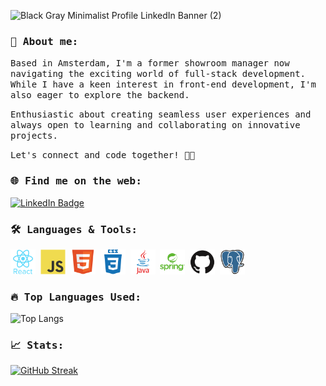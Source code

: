 
![Black   Gray Minimalist Profile LinkedIn Banner (2)](https://github.com/mariannesnoodijk/mariannesnoodijk/assets/118908034/c00cf09b-5195-46b8-acef-0d83f685560b)


### <samp>👀 About me:

<samp>Based in Amsterdam, I'm a former showroom manager now navigating the exciting world of full-stack development. 
While I have a keen interest in front-end development, I'm also eager to explore the backend.</samp> 

<samp>Enthusiastic about creating seamless user experiences and always open to learning and collaborating on innovative projects. 

<samp>Let's connect and code together! 🌆🚀


### <samp>🌐 Find me on the web:
<div id="badges">
  <a href="https://www.linkedin.com/in/mariannesnoodijk/" target="_blank" rel="noopener noreferrer">
    <img src="https://img.shields.io/badge/LinkedIn-blue?style=for-the-badge&logo=linkedin&logoColor=white" alt="LinkedIn Badge"/>
  </a>
</div>

### <samp>🛠️ Languages & Tools:
<div>
    <img src="https://github.com/devicons/devicon/blob/master/icons/react/react-original-wordmark.svg" title="React" alt="React" width="40" height="40"/>&nbsp;
    <img src="https://github.com/devicons/devicon/blob/master/icons/javascript/javascript-original.svg" title="JavaScript" alt="JavaScript" width="40" height="40"/>&nbsp;
    <img src="https://github.com/devicons/devicon/blob/master/icons/html5/html5-original.svg" title="HTML5" alt="HTML" width="40" height="40"/>&nbsp;
    <img src="https://github.com/devicons/devicon/blob/master/icons/css3/css3-plain-wordmark.svg"  title="CSS3" alt="CSS" width="40" height="40"/>&nbsp;
  <img src="https://github.com/devicons/devicon/blob/master/icons/java/java-original-wordmark.svg" title="Java" alt="Java" width="40" height="40"/>&nbsp;
 <img src="https://github.com/devicons/devicon/blob/master/icons/spring/spring-original-wordmark.svg" title="Spring" alt="Spring" width="40" height="40"/>&nbsp;
   <img src="https://github.com/devicons/devicon/blob/master/icons/github/github-original.svg" title="Github" alt="Github" width="40" height="40"/>&nbsp; 
   <img src="https://github.com/devicons/devicon/blob/master/icons/postgresql/postgresql-original.svg" title="PostgreSQL" alt="PostgreSQL" width="40" height="40"/>&nbsp; 
          
</div>

### <samp>🔥 Top Languages Used:
![Top Langs](https://github-readme-stats.vercel.app/api/top-langs/?username=mariannesnoodijk&langs_count=8)


### <samp>📈 Stats:
[![GitHub Streak](http://github-readme-streak-stats.herokuapp.com?user=mariannesnoodijk&theme=dark&background=000000)](https://git.io/streak-stats)


<!--

Typing feature: 
[![Typing SVG](https://readme-typing-svg.demolab.com/?lines=Hello,+and+welcome+to+my+profile;)](https://git.io/typing-svg)


**mariannesnoodijk/mariannesnoodijk** is a ✨ _special_ ✨ repository because its `README.md` (this file) appears on your GitHub profile.

[![Typing SVG]([https://readme-typing-svg.demolab.com?font=Fira+Code&pause=1000&random=false&width=435&lines=%F0%9F%9A%A7+HELLO+AND+WELCOME+TO+MY+PAGE+%F0%9F%9A%A7)](https://git.io/typing-svg](https://readme-typing-svg.demolab.com?font=Fira+Code&pause=1000&random=false&width=435&lines=%F0%9F%9A%A7+HELLO+AND+WELCOME+TO+MY+PAGE+%F0%9F%9A%A7)](https://git.io/typing-svg))

Here are some ideas to get you started:

- 🔭 I’m currently working on ...
- 🌱 I’m currently learning ...
- 👯 I’m looking to collaborate on ...
- 🤔 I’m looking for help with ...
- 💬 Ask me about ...
- 📫 How to reach me: ...
- 😄 Pronouns: ...
- ⚡ Fun fact: ...

<div id="header" align="left">
  <img src="https://media.giphy.com/media/heIX5HfWgEYlW/giphy.gif" width="300"/>
</div>

[![Top Langs](https://github-readme-stats.vercel.app/api/top-langs/?username=your-github-username&layout=compact&theme=vision-friendly-dark)](https://github.com/anuraghazra/github-readme-stats)

[![Anurag's GitHub stats](https://github-readme-stats.vercel.app/api?username=mariannesnoodijk)](https://github.com/anuraghazra/github-readme-stats)
-->
